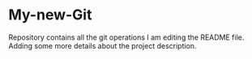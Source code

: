 # My-new-Git
Repository contains all the git operations
I am editing the README file. Adding some more details about the project description.
